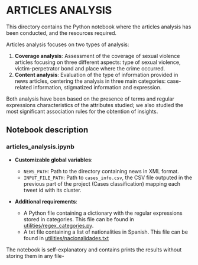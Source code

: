 # ARTICLES ANALYSIS
This directory contains the Python notebook where the articles analysis has been conducted, and the resources required. 

Articles analysis focuses on two types of analysis: 
1. **Coverage analysis**: Assessment of the coverage of sexual violence articles focusing on three different aspects: type of sexual violence, victim-perpetrator bond and place where the crime occurred.
2. **Content analysis**: Evaluation of the type of information provided in news articles, centering the analysis in three main categories: case-related information, stigmatized information and expression.

Both analysis have been based on the presence of terms and regular expressions characteristics of the attributes studied; we also studied the most significant association rules for the obtention of insights.

## Notebook description
### articles_analysis.ipynb
* **Customizable global variables**:
  * `NEWS_PATH`: Path to the directory containing news in XML format.
  * `INPUT_FILE_PATH`: Path to `cases_info.csv`, the CSV file outputed in the previous part of the project (Cases classification) mapping each tweet id with its cluster. 

* **Additional requirements**:
  * A Python file containing a dictionary with the regular expressions stored in categories. This file can be found in [utilities/regex_categories.py]().
  * A txt file containing a list of nationalities in Spanish. This file can be found in [utilities/nacionalidades.txt]()

The notebook is self-explanatory and contains prints the results without storing them in any file-
